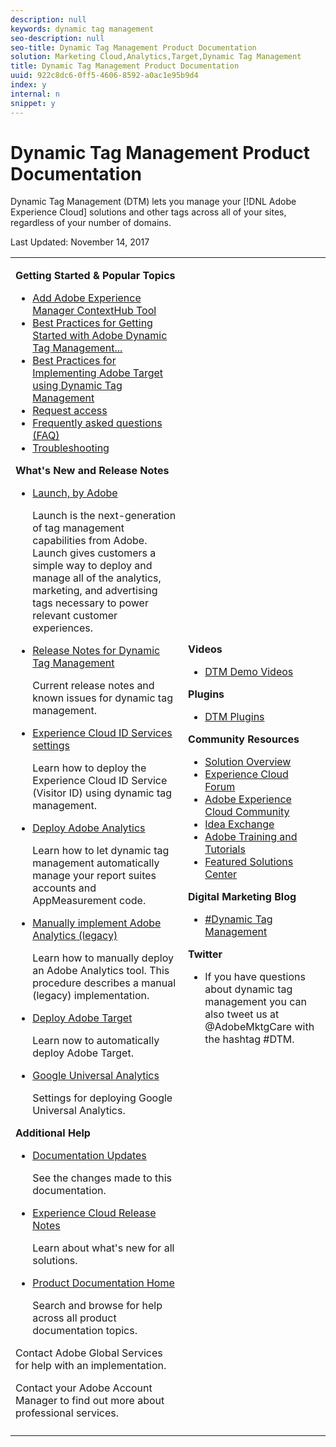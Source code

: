 ```yaml
---
description: null
keywords: dynamic tag management
seo-description: null
seo-title: Dynamic Tag Management Product Documentation
solution: Marketing Cloud,Analytics,Target,Dynamic Tag Management
title: Dynamic Tag Management Product Documentation
uuid: 922c8dc6-0ff5-4606-8592-a0ac1e95b9d4
index: y
internal: n
snippet: y
---
```


# Dynamic Tag Management Product Documentation

 Dynamic Tag Management (DTM) lets you manage your [!DNL Adobe Experience Cloud] solutions and other tags across all of your sites, regardless of your number of domains.

Last Updated: November 14, 2017 

<table id="table_D7CDC447FAEB46DF835C34740C07D656" class="simpletable"> 
 <tbody> 
  <tr> 
   <td colname="col1"> <p class="head"> <b>Getting Started &amp; Popular Topics</b> </p> 
    <ul id="ul_BE6FA3E3A74247318F410425051014CA"> 
     <li id="li_F8F3D0C24F57431298BC0B651BBEB8C9"><a href="add-aem-contextub-tool.md#concept_F0D713695CA54807B6E2B66842421C32" format="dita" scope="local"> Add Adobe Experience Manager ContextHub Tool</a> </li> 
     <li id="li_9CC53D45AAA146808FD9B01A6B4252C2"><a href="gs-best-practices.md#concept_F11685D84F0646C784F560827E2DE0AF" format="dita" scope="local"> Best Practices for Getting Started with Adobe Dynamic Tag Management...</a><b></b> </li> 
     <li id="li_30BDD45CB1264153B61FD71D07C1109E"><a href="https://marketing.adobe.com/resources/help/en_US/dtm/target/" format="https" scope="external"> Best Practices for Implementing Adobe Target using Dynamic Tag Management</a> <b> </b> </li> 
     <li id="li_E942FDC8BD804731A8B70B3D6C0944F4"> <a href="get_started.md#concept_BCE87DF8A0EC48E99529AC0BE8D187FC" format="dita" scope="local"> Request access</a> </li> 
     <li id="li_2E0C0CA4CA554355803EDAB7932A5873"> <a href="faq.md#concept_00DF9AF14D30469BB986BF56A448806B" format="dita" scope="local"> Frequently asked questions (FAQ)</a> </li> 
     <li id="li_DA05B6136E8F4587B3295207D6BB872F"> <a href="c_Troubleshooting.md#concept_441BC064F774410D96AFAE9C15E3E17C" format="dita" scope="local"> Troubleshooting </a> </li> 
    </ul> <p class="head"> <b>What's New and Release Notes</b> </p> 
    <ul id="ul_78F9BC9B47EC4999BE3E7012194CCA3E"> 
     <li id="li_CF8C7C30B8D84851B729EA6DFD751C16"> <p><a href="https://marketing.adobe.com/resources/help/en_US/experience-cloud/launch/" format="https" scope="external"> Launch, by Adobe</a> </p> <p>Launch is the next-generation of tag management capabilities from Adobe. Launch gives customers a simple way to deploy and manage all of the analytics, marketing, and advertising tags necessary to power relevant customer experiences. </p> </li> 
     <li id="li_9DCFC27E5C174C95950148A07AA4247F"> <p><a href="whatsnew.md#concept_424EB048942A44F9AFD46E18A08AA563" format="dita" scope="local"> Release Notes for Dynamic Tag Management</a> </p> <p>Current release notes and known issues for dynamic tag management. </p> </li> 
     <li id="li_EBB39BD4B8EF49E2B8A4B87004028B57"> <p><a href="https://marketing.adobe.com/resources/help/en_US/mcvid/mcvid-dtm-settings.html" format="html" scope="external"> Experience Cloud ID Services settings </a> </p> <p>Learn how to deploy the <span class="keyword"> Experience Cloud</span> ID Service (Visitor ID) using dynamic tag management. </p> </li> 
     <li id="li_85C22B5F852A41D0B1D4A7273D4370D8"> <p><a href="analytics_dtm.md#concept_FBA6679A0B79490F8296437F11E5E4F8" format="dita" scope="local"> Deploy Adobe Analytics</a> </p> <p>Learn how to let dynamic tag management automatically manage your report suites accounts and AppMeasurement code. </p> </li> 
     <li id="li_701046181F5A41A4B9C7FF3A8FC4FE60"> <p><a href="analytics_dtm.md#task_3A00639CADF14C9C844F962222077E4E" format="dita" scope="local"> Manually implement Adobe Analytics (legacy)</a> </p> <p>Learn how to manually deploy an Adobe Analytics tool. This procedure describes a manual (legacy) implementation. </p> </li> 
     <li id="li_38F46D88AC8E4894992E2E2B77C58D78"> <p><a href="target.md#concept_90D4021A9B6E409D8101FA1AFADE1215" format="dita" scope="local"> Deploy Adobe Target</a> </p> <p>Learn now to automatically deploy Adobe Target. </p> </li> 
     <li id="li_E672755E7DA643E7806F2858C78173B2"> <p><a href="google_universal_analytics.md#concept_224428EBB8E4466B93328EC5AE87FF04" format="dita" scope="local"> Google Universal Analytics</a> </p> <p>Settings for deploying Google Universal Analytics. </p> </li> 
    </ul> <p class="head"> <b>Additional Help</b> </p> 
    <ul id="ul_554C7271CBC749D4B919A525714456DD"> 
     <li id="li_CC371FA8215A4C2B9CEED88A66F7CCF4"> <a href="doc_updates.md#concept_1FD8F00A2F5E4BE9A635278E10111B4B" format="dita" scope="local"> Documentation Updates </a> <p>See the changes made to this documentation. </p> </li> 
     <li id="li_79980F73E852471491D28B21F80B6A33"> <a href="https://marketing.adobe.com/resources/help/en_US/whatsnew/" format="https" scope="external"> Experience Cloud Release Notes</a> <p>Learn about what's new for all solutions. </p> </li> 
     <li id="li_BABFC0947E4449DA8CFFD7F7809D6105"> <a href="https://marketing.adobe.com/resources/help/en_US/home/" format="https" scope="external"> Product Documentation Home</a> <p>Search and browse for help across all product documentation topics. </p> </li> 
    </ul> <p>Contact Adobe Global Services for help with an implementation. </p> <p>Contact your Adobe Account Manager to find out more about professional services. </p> </td> 
   <td colname="col2"> <p class="head"> <b>Videos</b> </p> 
    <ul id="ul_955A9C6BD4F14364BCB5D733339B93D8"> 
     <li id="li_E8DE488B322840B1804A46365AD6D637"> <p><a href="c-overview.md#concept_312DC55901E64C5996CD750162293ED6" format="dita" scope="local"> DTM Demo Videos</a> </p> </li> 
    </ul> <p class="head"> <b>Plugins</b> </p> 
    <ul id="ul_34AE89139081490BAF5A0B59C9F50516"> 
     <li id="li_5631B4FC53254B7D81353A426AE72762"> <p> <a href="c-dtm-switch-plugins.md#concept_B46CBAE51A7C47029669CF95DA8A1A98" format="dita" scope="local"> DTM Plugins</a> </p> </li> 
    </ul> <p class="head"> <b>Community Resources </b> </p> 
    <ul id="ul_45F23E53135A4343911B8D5B13A06155"> 
     <li id="li_F72C6751CD124141920B3A41A0C3CD86"> <a href="http://www.adobe.com/solutions/digital-marketing/dynamic-tag-management.html" format="http" scope="external"> Solution Overview</a> </li> 
     <li id="li_7D2C12CFE7B449D5ADA2B20E90464A20"> <a href="http://help-forums.adobe.com/content/adobeforums/en/marketing-cloud-forum/adobe-marketing-cloud.html" format="http" scope="external"> Experience Cloud Forum</a> </li> 
     <li id="li_EF0F8E3F26CE4733820A466EAAB8D88F"> <a href="http://helpx.adobe.com/marketing-cloud.html?promoid=KAWSE" format="http" scope="external"> Adobe Experience Cloud Community</a> </li> 
     <li id="li_B1B09B20848C4507A4B734DD5B81BFA8"> <a href="http://ideas.omniture.com/t5/Adobe-Idea-Exchange-for-Omniture/idb-p/IdeaExchange3" scope="external" format="html"> Idea Exchange</a> </li> 
     <li id="li_CC7CAB2BA16B4EE0BC9359FF982703EA"> <a href="http://helpx.adobe.com/learning.html?promoid=KAUDK" scope="external" format="http"> Adobe Training and Tutorials</a> </li> 
     <li id="li_6E5F841AB3CA4548A08CA4BD2317AB54"> <a href="http://www.omniture.com/en/products/online_business_optimization" scope="external" format="html"> Featured Solutions Center</a> </li> 
    </ul> <p class="head"> <b>Digital Marketing Blog</b> </p> 
    <ul id="ul_B44B716F24094D0DAD0E9C94E1B1008B"> 
     <li id="li_D315E8BCAA2145D182521DE9EFCDE603"> <p> <a href="http://blogs.adobe.com/digitalmarketing/tag/dynamic-tag-management/" format="http" scope="external"> #Dynamic Tag Management</a> </p> </li> 
    </ul> <p class="head"> <b>Twitter</b> </p> 
    <ul id="ul_3B87A083F9FA4E02A3458085DC1EEE60"> 
     <li id="li_78573F75DF8245259737785480F2A1E7"> <p>If you have questions about dynamic tag management you can also tweet us at <span class="filepath"> @AdobeMktgCare</span> with the hashtag <span class="filepath"> #DTM</span>. </p> </li> 
    </ul> </td> 
  </tr> 
  <tr> 
   <td colname="col1"> </td> 
   <td colname="col2"> </td> 
  </tr> 
 </tbody> 
</table>

